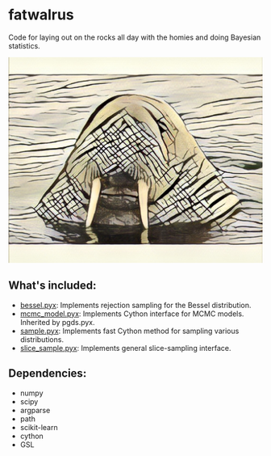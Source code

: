# fatwalrus
Code for laying out on the rocks all day with the homies and doing Bayesian statistics.

![alt tag](https://github.com/aschein/fatwalrus/blob/master/IMG_7763.jpg)

## What's included:

* [bessel.pyx](https://github.com/aschein/fatwalrus/blob/master/src/bessel.pyx): Implements rejection sampling for the Bessel distribution.
* [mcmc_model.pyx](https://github.com/aschein/fatwalrus/blob/master/src/mcmc_model.pyx): Implements Cython interface for MCMC models.  Inherited by pgds.pyx.
* [sample.pyx](https://github.com/aschein/fatwalrus/blob/master/src/sample.pyx): Implements fast Cython method for sampling various distributions.
* [slice_sample.pyx](https://github.com/aschein/fatwalrus/blob/master/src/sample.pyx): Implements general slice-sampling interface.

## Dependencies:

* numpy
* scipy
* argparse
* path
* scikit-learn
* cython
* GSL





